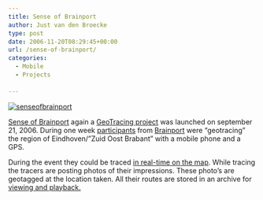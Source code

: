 ```yaml
---
title: Sense of Brainport
author: Just van den Broecke
type: post
date: 2006-11-20T08:29:45+00:00
url: /sense-of-brainport/
categories:
  - Mobile
  - Projects

---
```

[<img loading="lazy" class="alignleft wp-image-298 size-large" src="uploads/2006/11/senseofbrainport-1024x612.jpg" alt="senseofbrainport" width="820" height="490" srcset="https://justobjects.nl/wp-content/uploads/2006/11/senseofbrainport-1024x612.jpg 1024w, https://justobjects.nl/wp-content/uploads/2006/11/senseofbrainport-300x179.jpg 300w, https://justobjects.nl/wp-content/uploads/2006/11/senseofbrainport-250x150.jpg 250w, https://justobjects.nl/wp-content/uploads/2006/11/senseofbrainport-150x89.jpg 150w, https://justobjects.nl/wp-content/uploads/2006/11/senseofbrainport.jpg 1075w" sizes="(max-width: 820px) 100vw, 820px" />][1]

<a href="http://www.senseofbrainport.nl" target="_new">Sense of Brainport</a> again a <a href="http://www.geotracing.com" target="_new">GeoTracing project</a> was launched on september 21, 2006. During one week <a href="http://www.senseofthecity.nl/sobp/deelnemers.jsp" target="_new">participants</a> from <a href="http://www.brainport.nl" target="_new">Brainport</a> were &#8220;geotracing&#8221; the region of Eindhoven/&#8221;Zuid Oost Brabant&#8221; with a mobile phone and a GPS.

During the event they could be traced <a href="http://www.senseofthecity.nl/sobp/map.jsp?cmd=live" target="_new">in real-time on the map</a>. While tracing the tracers are posting photos of their impressions. These photo&#8217;s are geotagged at the location taken. All their routes are stored in an archive for <a href="http://www.senseofthecity.nl/sobp/map.jsp" target="_new">viewing and playback.</a>

&nbsp;

 [1]: uploads/2006/11/senseofbrainport.jpg